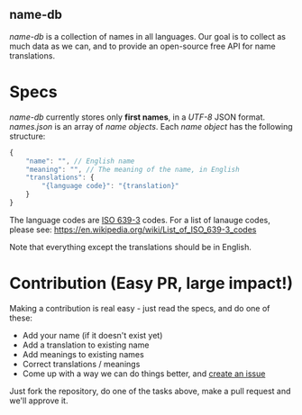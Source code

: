 ## name-db
*name-db* is a collection of names in all languages. Our goal is to collect as much data as we can, and to provide an open-source free API for name translations.

# Specs
*name-db* currently stores only **first names**, in a *UTF-8* JSON format.
*names.json* is an array of *name objects*. Each *name object* has the following structure:

```js
{
    "name": "", // English name
    "meaning": "", // The meaning of the name, in English
    "translations": {
        "{language code}": "{translation}" 
    }
}
``` 

The language codes are [ISO 639-3](https://en.wikipedia.org/wiki/List_of_ISO_639-1_codes) codes. For a list of lanauge codes, please see: https://en.wikipedia.org/wiki/List_of_ISO_639-3_codes

Note that everything except the translations should be in English.

# Contribution (Easy PR, large impact!)
Making a contribution is real easy - just read the specs, and do one of these:
- Add your name (if it doesn't exist yet)
- Add a translation to existing name
- Add meanings to existing names
- Correct translations / meanings
- Come up with a way we can do things better, and [create an issue](https://github.com/bluzi/name-db/issues)

Just fork the repository, do one of the tasks above, make a pull request and we'll approve it.

